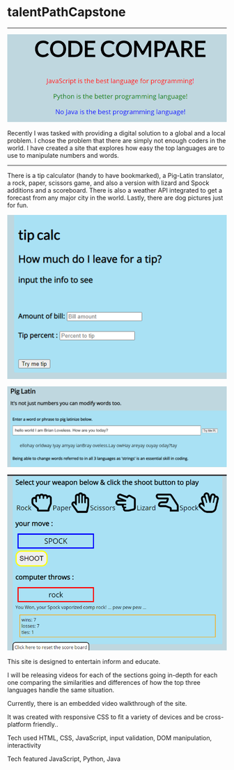 # talentPathCapstone

---

<!-- code compare site title -->

![alt text](https://github.com/BrianLoveGa/talentPathCapstone/blob/master/media/titleCard.PNG "Screen shot of the code compare title")

Recently I was tasked with providing a digital solution to a global and a local problem. I chose the problem that there are simply not enough coders in the world. I have created a site that explores how easy the top languages are to use to manipulate numbers and words.

---

There is a tip calculator (handy to have bookmarked), a Pig-Latin translator, a rock, paper, scissors game, and also a version with lizard and Spock additions and a scoreboard. There is also a weather API integrated to get a forecast from any major city in the world. Lastly, there are dog pictures just for fun.

<!-- code compare tip calculator example -->

![alt text](https://github.com/BrianLoveGa/talentPathCapstone/blob/master/media/billTip.PNG "the section where you can calculate the tip for your bill at a restaurant")

<!-- code compare Pig-Latin translator example -->

![alt text](https://github.com/BrianLoveGa/talentPathCapstone/blob/master/media/pigLatin.PNG "the section where you can make a word or phrase pig-latin-ized")

<!-- code compare rock paper scissore lizard spock example -->

![alt text](https://github.com/BrianLoveGa/talentPathCapstone/blob/master/media/rpsls.PNG "the section where you can play rock paper scissors lizard spock")

This site is designed to entertain inform and educate.

I will be releasing videos for each of the sections going in-depth for each one comparing the similarities and differences of how the top three languages handle the same situation.

Currently, there is an embedded video walkthrough of the site.

It was created with responsive CSS to fit a variety of devices and be cross-platform friendly..

Tech used HTML, CSS, JavaScript, input validation, DOM manipulation, interactivity

Tech featured JavaScript, Python, Java
